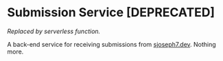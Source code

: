 # Submission Service [DEPRECATED]
_Replaced by serverless function._

A back-end service for receiving submissions from [sjoseph7.dev](https://sjoseph7.dev). Nothing more.



